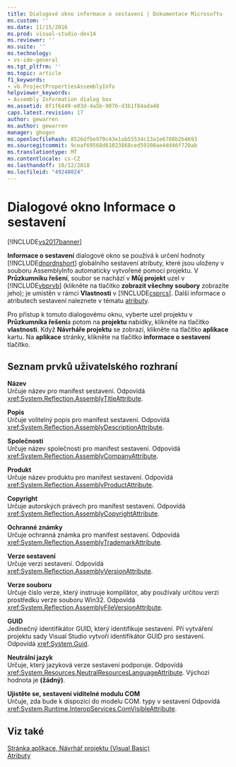 ```yaml
---
title: Dialogové okno informace o sestavení | Dokumentace Microsoftu
ms.custom: ''
ms.date: 11/15/2016
ms.prod: visual-studio-dev14
ms.reviewer: ''
ms.suite: ''
ms.technology:
- vs-ide-general
ms.tgt_pltfrm: ''
ms.topic: article
f1_keywords:
- vb.ProjectPropertiesAssemblyInfo
helpviewer_keywords:
- Assembly Information dialog box
ms.assetid: 8f1f6449-e03d-4a5b-9076-d3b1f84ada48
caps.latest.revision: 17
author: gewarren
ms.author: gewarren
manager: ghogen
ms.openlocfilehash: 8526dfbe970c43e1ab55534c13a1e6708b2b4693
ms.sourcegitcommit: 9ceaf69568d61023868ced59108ae4dd46f720ab
ms.translationtype: MT
ms.contentlocale: cs-CZ
ms.lasthandoff: 10/12/2018
ms.locfileid: "49248024"
---
```

# <a name="assembly-information-dialog-box"></a>Dialogové okno Informace o sestavení
[!INCLUDE[vs2017banner](../../includes/vs2017banner.md)]

  
**Informace o sestavení** dialogové okno se používá k určení hodnoty [!INCLUDE[dnprdnshort](../../includes/dnprdnshort-md.md)] globálního sestavení atributy, které jsou uloženy v souboru AssemblyInfo automaticky vytvořené pomocí projektu. V **Průzkumníku řešení**, soubor se nachází v **Můj projekt** uzel v [!INCLUDE[vbprvb](../../includes/vbprvb-md.md)] (klikněte na tlačítko **zobrazit všechny soubory** zobrazíte jeho); je umístěn v rámci  **Vlastnosti** v [!INCLUDE[csprcs](../../includes/csprcs-md.md)]. Další informace o atributech sestavení naleznete v tématu [atributy](http://msdn.microsoft.com/library/ae334cee-d96c-4243-a5e3-06dd7fcaf205).  
  
 Pro přístup k tomuto dialogovému oknu, vyberte uzel projektu v **Průzkumníka řešení**a potom na **projektu** nabídky, klikněte na tlačítko **vlastnosti**. Když **Návrháře projektu** se zobrazí, klikněte na tlačítko **aplikace** kartu. Na **aplikace** stránky, klikněte na tlačítko **informace o sestavení** tlačítko.  
  
## <a name="uielement-list"></a>Seznam prvků uživatelského rozhraní  
 **Název**  
 Určuje název pro manifest sestavení. Odpovídá <xref:System.Reflection.AssemblyTitleAttribute>.  
  
 **Popis**  
 Určuje volitelný popis pro manifest sestavení. Odpovídá <xref:System.Reflection.AssemblyDescriptionAttribute>.  
  
 **Společnosti**  
 Určuje název společnosti pro manifest sestavení. Odpovídá <xref:System.Reflection.AssemblyCompanyAttribute>.  
  
 **Produkt**  
 Určuje název produktu pro manifest sestavení. Odpovídá <xref:System.Reflection.AssemblyProductAttribute>.  
  
 **Copyright**  
 Určuje autorských právech pro manifest sestavení. Odpovídá <xref:System.Reflection.AssemblyCopyrightAttribute>.  
  
 **Ochranné známky**  
 Určuje ochranná známka pro manifest sestavení. Odpovídá <xref:System.Reflection.AssemblyTrademarkAttribute>.  
  
 **Verze sestavení**  
 Určuje verzi sestavení. Odpovídá <xref:System.Reflection.AssemblyVersionAttribute>.  
  
 **Verze souboru**  
 Určuje číslo verze, který instruuje kompilátor, aby používaly určitou verzi prostředku verze souboru Win32. Odpovídá <xref:System.Reflection.AssemblyFileVersionAttribute>.  
  
 **GUID**  
 Jedinečný identifikátor GUID, který identifikuje sestavení. Při vytváření projektu sady Visual Studio vytvoří identifikátor GUID pro sestavení. Odpovídá <xref:System.Guid>.  
  
 **Neutrální jazyk**  
 Určuje, který jazyková verze sestavení podporuje. Odpovídá <xref:System.Resources.NeutralResourcesLanguageAttribute>. Výchozí hodnota je **(žádný)**.  
  
 **Ujistěte se, sestavení viditelné modulu COM**  
 Určuje, zda bude k dispozici do modelu COM. typy v sestavení Odpovídá <xref:System.Runtime.InteropServices.ComVisibleAttribute>.  
  
## <a name="see-also"></a>Viz také  
 [Stránka aplikace, Návrhář projektu (Visual Basic)](../../ide/reference/application-page-project-designer-visual-basic.md)   
 [Atributy](http://msdn.microsoft.com/library/ae334cee-d96c-4243-a5e3-06dd7fcaf205)



